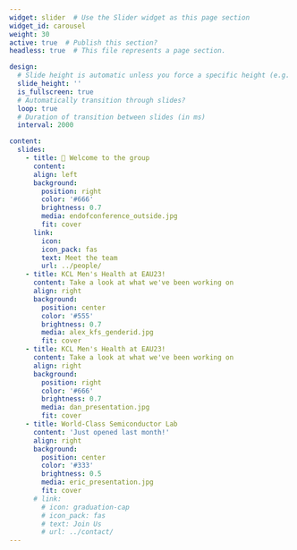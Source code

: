 ```yaml
---
widget: slider  # Use the Slider widget as this page section
widget_id: carousel
weight: 30
active: true  # Publish this section?
headless: true  # This file represents a page section.

design:
  # Slide height is automatic unless you force a specific height (e.g. '400px')
  slide_height: ''
  is_fullscreen: true
  # Automatically transition through slides?
  loop: true
  # Duration of transition between slides (in ms)
  interval: 2000

content:
  slides:
    - title: 👋 Welcome to the group
      content:
      align: left
      background:
        position: right
        color: '#666'
        brightness: 0.7
        media: endofconference_outside.jpg
        fit: cover
      link:
        icon: 
        icon_pack: fas
        text: Meet the team
        url: ../people/
    - title: KCL Men's Health at EAU23!
      content: Take a look at what we've been working on
      align: right
      background:
        position: center
        color: '#555'
        brightness: 0.7
        media: alex_kfs_genderid.jpg
        fit: cover
    - title: KCL Men's Health at EAU23!
      content: Take a look at what we've been working on
      align: right
      background:
        position: right
        color: '#666'
        brightness: 0.7
        media: dan_presentation.jpg
        fit: cover
    - title: World-Class Semiconductor Lab
      content: 'Just opened last month!'
      align: right
      background:
        position: center
        color: '#333'
        brightness: 0.5
        media: eric_presentation.jpg
        fit: cover
      # link:
        # icon: graduation-cap
        # icon_pack: fas
        # text: Join Us
        # url: ../contact/
---
```

